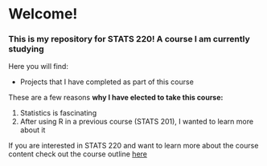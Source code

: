 # Welcome!

### This is my repository for STATS 220! A course I am currently studying

Here you will find:
* Projects that I have completed as part of this course

These are a few reasons **why I have elected to take this course:**
1. Statistics is fascinating
2. After using R in a previous course (STATS 201), I wanted to learn more about it

If you are interested in STATS 220 and want to learn more about the course content check out the course outline [here](https://courseoutline.auckland.ac.nz/dco/course/STATS/220/1213)
